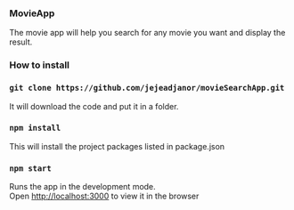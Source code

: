 ### MovieApp

The movie app will help you search for any movie you want and display the result.


### How to install

### `git clone https://github.com/jejeadjanor/movieSearchApp.git`
It will download the code and put it in a folder.
### `npm install`
This will install the project packages listed in package.json
### `npm start`
Runs the app in the development mode.<br>
Open [http://localhost:3000](http://localhost:3000) to view it in the browser


